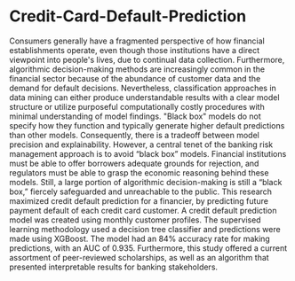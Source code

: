 # Credit-Card-Default-Prediction
Consumers generally have a fragmented perspective of how financial establishments operate, even though those institutions have a direct viewpoint into people's lives, due to continual data collection. Furthermore, algorithmic decision-making methods are increasingly common in the financial sector because of the abundance of customer data and the demand for default decisions. Nevertheless, classification approaches in data mining can either produce understandable results with a clear model structure or utilize purposeful computationally costly procedures with minimal understanding of model findings. "Black box" models do not specify how they function and typically generate higher default predictions than other models. Consequently, there is a tradeoff between model precision and explainability. However, a central tenet of the banking risk management approach is to avoid “black box” models. Financial institutions must be able to offer borrowers adequate grounds for rejection, and regulators must be able to grasp the economic reasoning behind these models. Still, a large portion of algorithmic decision-making is still a “black box,” fiercely safeguarded and unreachable to the public. This research maximized credit default prediction for a financier, by predicting future payment default of each credit card customer. A credit default prediction model was created using monthly customer profiles. The supervised learning methodology used a decision tree classifier and predictions were made using XGBoost. The model had an 84% accuracy rate for making predictions, with an AUC of 0.935. Furthermore, this study offered a current assortment of peer-reviewed scholarships, as well as an algorithm that presented interpretable results for banking stakeholders.
